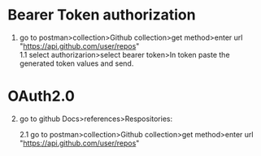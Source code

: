 # Bearer Token authorization
1.  go to postman>collection>Github collection>get method>enter url "https://api.github.com/user/repos"                                   
    1.1 select authorizarion>select bearer token>In token paste the generated token values and send.
                      



# OAuth2.0
			
2.  go to github Docs>references>Respositories:         
			                                                
    2.1  go to postman>collection>Github collection>get method>enter url "https://api.github.com/user/repos"

     
